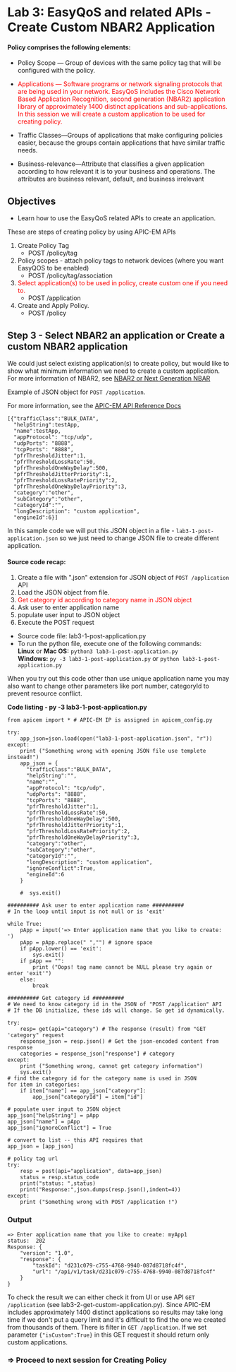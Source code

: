 # Lab 3: EasyQoS and related APIs - Create Custom NBAR2 Application


#### Policy comprises the following elements:

* Policy Scope — Group of devices with the same policy tag that will be configured with the policy.

* <font color='red'>Applications — Software programs or network signaling protocols that are being used in your network. EasyQoS includes the Cisco Network Based Application Recognition, second generation (NBAR2) application library of approximately 1400 distinct applications and sub-applications. In this session we will create a custom application to be used for creating policy.</font>

* Traffic Classes—Groups of applications that make configuring policies easier, because the groups contain applications that have similar traffic needs.

* Business-relevance—Attribute that classifies a given application according to how relevant it is to your business and operations. The attributes are business relevant, default, and business irrelevant


## Objectives
*  Learn how to use the EasyQoS related APIs to create an application.

These are steps of creating policy by using APIC-EM APIs


1. Create Policy Tag
   * POST /policy/tag  
2. Policy scopes - attach policy tags to network devices (where you want EasyQOS to be enabled)
   * POST /policy/tag/association
3. <font color='red'>Select application(s) to be used in policy, create custom one if you need to.</font>
   * POST /application
4. Create and Apply Policy.
   * POST /policy


## Step 3 - Select NBAR2 an application or Create a custom NBAR2 application
We could just select existing application(s) to create policy, but would like to show what minimum information we need to create a custom application.
For more information of NBAR2, see [NBAR2 or Next Generation NBAR](http://www.cisco.com/c/en/us/products/collateral/ios-nx-os-software/network-based-application-recognition-nbar/qa_c67-697963.html)

Example of JSON object for ```POST /application```.

For more information, see the [APIC-EM API Reference Docs](http://devnetapic.cisco.com/)

```
[{"trafficClass":"BULK_DATA",
  "helpString":testApp,
  "name":testApp,
  "appProtocol": "tcp/udp",
  "udpPorts": "8888",
  "tcpPorts": "8888",
  "pfrThresholdJitter":1,
  "pfrThresholdLossRate":50,
  "pfrThresholdOneWayDelay":500,
  "pfrThresholdJitterPriority":1,
  "pfrThresholdLossRatePriority":2,
  "pfrThresholdOneWayDelayPriority":3,
  "category":"other",
  "subCategory":"other",
  "categoryId":"",
  "longDescription": "custom application",           
  "engineId":6}]
```

In this sample code we will put this JSON object in a file -  `lab3-1-post-application.json` so we just need to change JSON file to create different application.

#### Source code recap:
1. Create a file with ".json" extension for JSON object of ```POST /application``` API
2. Load the JSON object from file.
3.  <font color='red'>Get category id according to category name in JSON object</font>
4. Ask user to enter application name
5. populate user input to JSON object
6. Execute the POST request

* Source code file: lab3-1-post-application.py
* To run the python file, execute one of the following commands:<br>
	**Linux** or **Mac OS:**  `python3 lab3-1-post-application.py`<br>
	**Windows:**    `py -3 lab3-1-post-application.py` or `python lab3-1-post-application.py`

When you try out this code other than use unique application name you may also want to change other parameters like port number, categoryId to prevent resource conflict.

**Code listing - py -3 lab3-1-post-application.py**

```
from apicem import * # APIC-EM IP is assigned in apicem_config.py

try:
    app_json=json.load(open("lab3-1-post-application.json", "r"))
except:
    print ("Something wrong with opening JSON file use templete instead!")
    app_json = {
      "trafficClass":"BULK_DATA",
      "helpString":"",
      "name":"",
      "appProtocol": "tcp/udp",
      "udpPorts": "8888",
      "tcpPorts": "8888",
      "pfrThresholdJitter":1,
      "pfrThresholdLossRate":50,
      "pfrThresholdOneWayDelay":500,
      "pfrThresholdJitterPriority":1,
      "pfrThresholdLossRatePriority":2,
      "pfrThresholdOneWayDelayPriority":3,
      "category":"other",
      "subCategory":"other",
      "categoryId":"",
      "longDescription": "custom application",
      "ignoreConflict":True,
      "engineId":6
    }

    #  sys.exit()

########## Ask user to enter application name ##########
# In the loop until input is not null or is 'exit'

while True:
    pApp = input('=> Enter application name that you like to create: ')
    pApp = pApp.replace(" ","") # ignore space
    if pApp.lower() == 'exit':
        sys.exit()
    if pApp == "":
        print ("Oops! tag name cannot be NULL please try again or enter 'exit'")
    else:
        break

########## Get category id ##########
# We need to know category id in the JSON of "POST /application" API
# If the DB initialize, these ids will change. So get id dynamically.

try:
    resp= get(api="category") # The response (result) from "GET 'category" request
    response_json = resp.json() # Get the json-encoded content from response
    categories = response_json["response"] # category
except:
    print ("Something wrong, cannot get category information")
    sys.exit()
# find the category id for the category name is used in JSON
for item in categories:
    if item["name"] == app_json["category"]:
        app_json["categoryId"] = item["id"]
        
# populate user input to JSON object
app_json["helpString"] = pApp
app_json["name"] = pApp
app_json["ignoreConflict"] = True

# convert to list -- this API requires that
app_json = [app_json]

# policy tag url
try:
    resp = post(api="application", data=app_json)
    status = resp.status_code
    print("status: ",status)
    print("Response:",json.dumps(resp.json(),indent=4))
except:
    print ("Something wrong with POST /application !")
```

### Output

```
=> Enter application name that you like to create: myApp1
status:  202
Response: {
    "version": "1.0",
    "response": {
        "taskId": "d231c079-c755-4768-9940-087d8718fc4f",
        "url": "/api/v1/task/d231c079-c755-4768-9940-087d8718fc4f"
    }
}
```

To check the result we can either check it from UI or use API  ```GET /application``` (see lab3-2-get-custom-application.py). Since APIC-EM includes approximately 1400 distinct applications so results may take long time if we don't put a query limit and it's difficult to find the one we created from thousands of them. There is filter in ``` GET /application ```. If we set parameter ``` {"isCustom":True} ``` in this GET request it should return only custom applications.

### => Proceed to next session for Creating Policy
